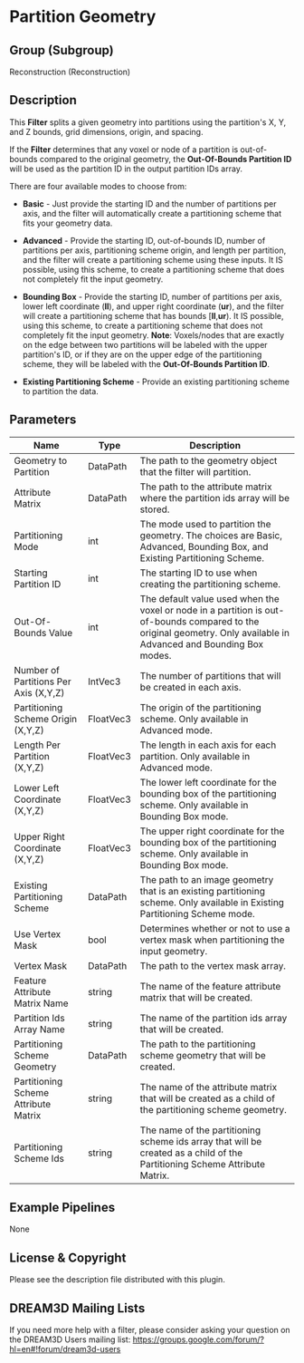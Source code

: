 # Partition Geometry

## Group (Subgroup) ##

Reconstruction (Reconstruction)

## Description ##

This **Filter** splits a given geometry into partitions using the partition's X, Y, and Z bounds, grid dimensions, origin, and spacing.

If the **Filter** determines that any voxel or node of a partition is out-of-bounds compared to the original geometry, the **Out-Of-Bounds Partition ID** will be used as the partition ID in the output partition IDs array.

There are four available modes to choose from:
+ **Basic** - Just provide the starting ID and the number of partitions per axis, and the filter will automatically create a partitioning scheme that fits your geometry data.
+ **Advanced** - Provide the starting ID, out-of-bounds ID, number of partitions per axis, partitioning scheme origin, and length per partition, and the filter will create a partitioning scheme using these inputs.  It IS possible, using this scheme, to create a partitioning scheme that does not completely fit the input geometry.
+ **Bounding Box** - Provide the starting ID, number of partitions per axis, lower left coordinate (**ll**), and upper right coordinate (**ur**), and the filter will create a partitioning scheme that has bounds [**ll**,**ur**).  It IS possible, using this scheme, to create a partitioning scheme that does not completely fit the input geometry.  **Note**: Voxels/nodes that are exactly on the edge between two partitions will be labeled with the upper partition's ID, or if they are on the upper edge of the partitioning scheme, they will be labeled with the **Out-Of-Bounds Partition ID**.

+ **Existing Partitioning Scheme** - Provide an existing partitioning scheme to partition the data.

## Parameters ##

| Name | Type | Description |
|------|------|------|
| Geometry to Partition | DataPath | The path to the geometry object that the filter will partition. |
| Attribute Matrix | DataPath | The path to the attribute matrix where the partition ids array will be stored. |
| Partitioning Mode | int | The mode used to partition the geometry.  The choices are Basic, Advanced, Bounding Box, and Existing Partitioning Scheme. |
| Starting Partition ID | int | The starting ID to use when creating the partitioning scheme. |
| Out-Of-Bounds Value | int | The default value used when the voxel or node in a partition is out-of-bounds compared to the original geometry. Only available in Advanced and Bounding Box modes. |
| Number of Partitions Per Axis (X,Y,Z) | IntVec3 | The number of partitions that will be created in each axis. |
| Partitioning Scheme Origin (X,Y,Z) | FloatVec3 | The origin of the partitioning scheme. Only available in Advanced mode. |
| Length Per Partition (X,Y,Z) | FloatVec3 | The length in each axis for each partition. Only available in Advanced mode. |
| Lower Left Coordinate (X,Y,Z) | FloatVec3 | The lower left coordinate for the bounding box of the partitioning scheme. Only available in Bounding Box mode. |
| Upper Right Coordinate (X,Y,Z) | FloatVec3 | The upper right coordinate for the bounding box of the partitioning scheme. Only available in Bounding Box mode. |
| Existing Partitioning Scheme | DataPath | The path to an image geometry that is an existing partitioning scheme. Only available in Existing Partitioning Scheme mode. |
| Use Vertex Mask | bool | Determines whether or not to use a vertex mask when partitioning the input geometry. |
| Vertex Mask | DataPath | The path to the vertex mask array. |
| Feature Attribute Matrix Name | string | The name of the feature attribute matrix that will be created. |
| Partition Ids Array Name | string | The name of the partition ids array that will be created. |
| Partitioning Scheme Geometry | DataPath | The path to the partitioning scheme geometry that will be created. |
| Partitioning Scheme Attribute Matrix | string | The name of the attribute matrix that will be created as a child of the partitioning scheme geometry. |
| Partitioning Scheme Ids | string | The name of the partitioning scheme ids array that will be created as a child of the Partitioning Scheme Attribute Matrix. |

## Example Pipelines ##

None

## License & Copyright ##

Please see the description file distributed with this plugin.

## DREAM3D Mailing Lists ##

If you need more help with a filter, please consider asking your question on the DREAM3D Users mailing list:
https://groups.google.com/forum/?hl=en#!forum/dream3d-users